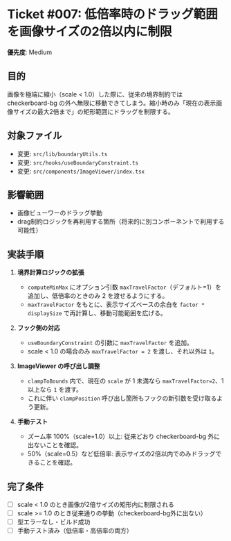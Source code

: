 # Ticket #007: 低倍率時のドラッグ範囲を画像サイズの2倍以内に制限
**優先度**: Medium

## 目的
画像を極端に縮小（scale < 1.0）した際に、従来の境界制約では checkerboard-bg の外へ無限に移動できてしまう。縮小時のみ「現在の表示画像サイズの最大2倍まで」の矩形範囲にドラッグを制限する。

## 対象ファイル
- 変更: `src/lib/boundaryUtils.ts`
- 変更: `src/hooks/useBoundaryConstraint.ts`
- 変更: `src/components/ImageViewer/index.tsx`

## 影響範囲
- 画像ビューワーのドラッグ挙動
- drag制約ロジックを再利用する箇所（将来的に別コンポーネントで利用する可能性）

## 実装手順
1. **境界計算ロジックの拡張**
   - `computeMinMax` にオプション引数 `maxTravelFactor`（デフォルト=1）を追加し、低倍率のときのみ 2 を渡せるようにする。
   - `maxTravelFactor` をもとに、表示サイズベースの余白を `factor * displaySize` で再計算し、移動可能範囲を広げる。

2. **フック側の対応**
   - `useBoundaryConstraint` の引数に `maxTravelFactor` を追加。
   - scale < 1.0 の場合のみ `maxTravelFactor = 2` を渡し、それ以外は `1`。

3. **ImageViewer の呼び出し調整**
   - `clampToBounds` 内で、現在の `scale` が 1 未満なら `maxTravelFactor=2`、1 以上なら `1` を渡す。
   - これに伴い `clampPosition` 呼び出し箇所もフックの新引数を受け取るよう更新。

4. **手動テスト**
   - ズーム率 100%（scale=1.0）以上: 従来どおり checkerboard-bg 外に出ないことを確認。
   - 50%（scale=0.5）など低倍率: 表示サイズの2倍以内でのみドラッグできることを確認。

## 完了条件
- [ ] scale < 1.0 のとき画像が2倍サイズの矩形内に制限される
- [ ] scale >= 1.0 のとき従来通りの挙動（checkerboard-bg外に出ない）
- [ ] 型エラーなし・ビルド成功
- [ ] 手動テスト済み（低倍率・高倍率の両方）
